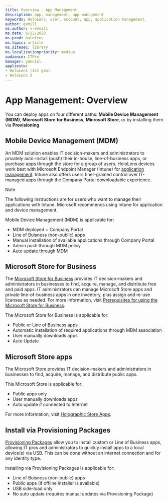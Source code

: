 ```yaml
---
title: Overview - App Management
description: app, management, app management
keywords: HoloLens, user, account, app, application management,
author: evmill
ms.author: v-evmill
ms.date: 6/22/2020
ms.prod: hololens
ms.topic: article 
ms.sitesec: library
ms.localizationpriority: medium
audience: ITPro
manager: yannisl
appliesto:
- HoloLens (1st gen)
- HoloLens 2
---
```


# App Management: Overview

You can deploy apps on four different paths: **Mobile Device Management (MDM)**, **Microsoft Store for Business**, **Microsoft Store**, or by installing them via **Provisioning**. 

## Mobile Device Management (MDM)

An MDM solution enables IT decision-makers and administrators to privately auto-install (push) their in-house, line-of-business apps, or purchase apps through the store for a group of users. HoloLens devices work best with Microsoft Endpoint Manager (Intune) for [application management](app-deploy-intune.md). Intune also offers users finer-grained control over IT-managed apps through the Company Portal downloadable experience.

> [!NOTE] 
> The following instructions are for users who want to manage their applications with Intune. Microsoft recommends using Intune for application and device management.
	
Mobile Device Management (MDM) is applicable for: 
* MDM deployed + Company Portal 
* Line of Buisness (non-public) apps
* Manual installation of available applications through Company Portal
* Admin push through MDM policy
* Auto update through MDM

## Microsoft Store for Business

The [Microsoft Store for Business](app-deploy-store-business.md) provides IT decision-makers and administrators in businesses to find, acquire, manage, and distribute free and paid apps. IT administrators can manage Microsoft Store apps and private line-of-business apps in one inventory, plus assign and re-use licenses as needed. For more information, visit [Prerequisites for using the Microsoft Store for Business](https://docs.microsoft.com/microsoft-store/prerequisites-microsoft-store-for-business).
	
The Microsoft Store for Business is applicable for: 
* Public or Line of Business apps
* Automatic installation of required applications through MDM association
* User manually downloads apps
* Auto Update

## Microsoft Store apps

The Microsoft Store provides IT decision-makers and administrators in businesses to find, acquire, manage, and distribute public apps.
	
This Microsoft Store is applicable for: 
* Public apps only
* User manually downloads apps
* Auto update if connected to Internet

For more information, visit [Holographic Store Apps](https://docs.microsoft.com/hololens/holographic-store-apps).

## Install via Provisioning Packages

[Provisioning Packages](app-deploy-provisioning-package.md) allow you to install custom or Line of Business apps, allowing IT pros and administrators to quickly install apps to a local device(s) via USB. This can be done without an internet connection and for any identity type.
	
Installing via Provisioning Packages is applicable for: 
* Line of Buisness (non-public) apps
* Public apps (if offline installer is available)
* USB side-load only
* No auto update (requires manual updates via Provisioning Package)
